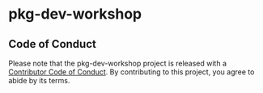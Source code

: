 
# pkg-dev-workshop

## Code of Conduct

Please note that the pkg-dev-workshop project is released with a [Contributor Code of Conduct](https://contributor-covenant.org/version/2/1/CODE_OF_CONDUCT.html). By contributing to this project, you agree to abide by its terms.
